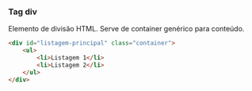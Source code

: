### Tag div

Elemento de divisão HTML. Serve de container genérico para conteúdo.

~~~ html
<div id="listagem-principal" class="container">
	<ul>
		<li>Listagem 1</li>
		<li>Listagem 2</li>
	</ul>
</div>
~~~
